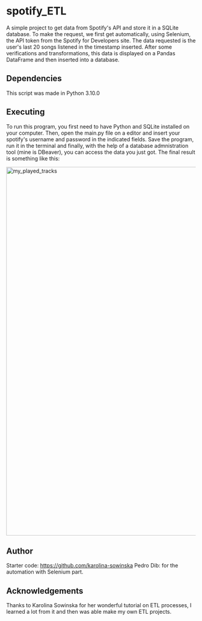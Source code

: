 # spotify_ETL
A simple project to get data from Spotify's API and store it in a SQLite database. To make the request, we first get automatically, using Selenium, the API token from the Spotify for Developers site. The data requested is the user's last 20 songs listened in the timestamp inserted. After some verifications and transformations, this data is displayed on a Pandas DataFrame and then inserted into a database.

## Dependencies
This script was made in Python 3.10.0

## Executing
To run this program, you first need to have Python and SQLite installed on your computer. Then, open the main.py file on a editor and insert your spotify's username and password in the indicated fields. Save the program, run it in the terminal and finally, with the help of a database admnistration tool (mine is DBeaver), you can access the data you just got. The final result is something like this:

<img width="981" alt="my_played_tracks" src="https://user-images.githubusercontent.com/79810760/150264891-bfcabc9b-1db3-47f0-8597-00f7c7420006.png">

## Author
Starter code: https://github.com/karolina-sowinska
Pedro Dib: for the automation with Selenium part.

## Acknowledgements
Thanks to Karolina Sowinska for her wonderful tutorial on ETL processes, I learned a lot from it and then was able make my own ETL projects.
